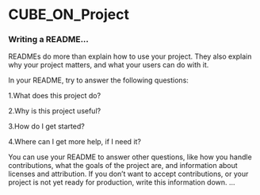 # CUBE_ON_Project

### Writing a README...

READMEs do more than explain how to use your project. They also explain why your project matters, and what your users can do with it.

In your README, try to answer the following questions:

1.What does this project do?

2.Why is this project useful?

3.How do I get started?

4.Where can I get more help, if I need it?

You can use your README to answer other questions, like how you handle contributions, what the goals of the project are, and information about licenses and attribution. If you don’t want to accept contributions, or your project is not yet ready for production, write this information down.
...
